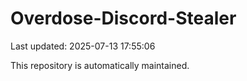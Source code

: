 # Overdose-Discord-Stealer

Last updated: 2025-07-13 17:55:06

This repository is automatically maintained.

